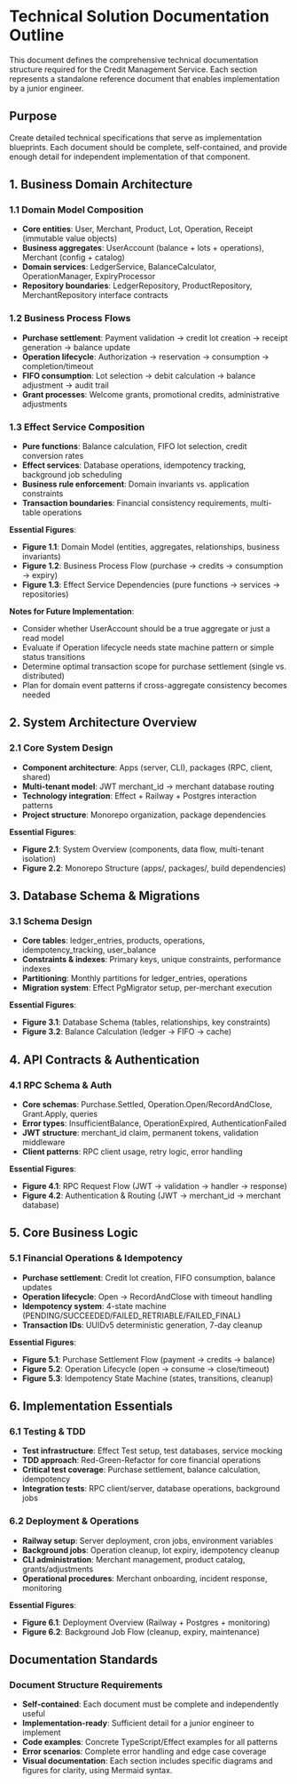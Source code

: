 # Technical Solution Documentation Outline

This document defines the comprehensive technical documentation structure required for the Credit Management Service. Each section represents a standalone reference document that enables implementation by a junior engineer.

## Purpose

Create detailed technical specifications that serve as implementation blueprints. Each document should be complete, self-contained, and provide enough detail for independent implementation of that component.

## 1. Business Domain Architecture

### 1.1 Domain Model Composition
- **Core entities**: User, Merchant, Product, Lot, Operation, Receipt (immutable value objects)
- **Business aggregates**: UserAccount (balance + lots + operations), Merchant (config + catalog)
- **Domain services**: LedgerService, BalanceCalculator, OperationManager, ExpiryProcessor
- **Repository boundaries**: LedgerRepository, ProductRepository, MerchantRepository interface contracts

### 1.2 Business Process Flows
- **Purchase settlement**: Payment validation → credit lot creation → receipt generation → balance update
- **Operation lifecycle**: Authorization → reservation → consumption → completion/timeout
- **FIFO consumption**: Lot selection → debit calculation → balance adjustment → audit trail
- **Grant processes**: Welcome grants, promotional credits, administrative adjustments

### 1.3 Effect Service Composition
- **Pure functions**: Balance calculation, FIFO lot selection, credit conversion rates
- **Effect services**: Database operations, idempotency tracking, background job scheduling
- **Business rule enforcement**: Domain invariants vs. application constraints
- **Transaction boundaries**: Financial consistency requirements, multi-table operations

**Essential Figures**:
- **Figure 1.1**: Domain Model (entities, aggregates, relationships, business invariants)
- **Figure 1.2**: Business Process Flow (purchase → credits → consumption → expiry)
- **Figure 1.3**: Effect Service Dependencies (pure functions → services → repositories)

**Notes for Future Implementation**:
- Consider whether UserAccount should be a true aggregate or just a read model
- Evaluate if Operation lifecycle needs state machine pattern or simple status transitions
- Determine optimal transaction scope for purchase settlement (single vs. distributed)
- Plan for domain event patterns if cross-aggregate consistency becomes needed

## 2. System Architecture Overview

### 2.1 Core System Design
- **Component architecture**: Apps (server, CLI), packages (RPC, client, shared)
- **Multi-tenant model**: JWT merchant_id → merchant database routing
- **Technology integration**: Effect + Railway + Postgres interaction patterns
- **Project structure**: Monorepo organization, package dependencies

**Essential Figures**:
- **Figure 2.1**: System Overview (components, data flow, multi-tenant isolation)
- **Figure 2.2**: Monorepo Structure (apps/, packages/, build dependencies)

## 3. Database Schema & Migrations

### 3.1 Schema Design
- **Core tables**: ledger_entries, products, operations, idempotency_tracking, user_balance
- **Constraints & indexes**: Primary keys, unique constraints, performance indexes
- **Partitioning**: Monthly partitions for ledger_entries, operations
- **Migration system**: Effect PgMigrator setup, per-merchant execution

**Essential Figures**:
- **Figure 3.1**: Database Schema (tables, relationships, key constraints)
- **Figure 3.2**: Balance Calculation (ledger → FIFO → cache)

## 4. API Contracts & Authentication

### 4.1 RPC Schema & Auth
- **Core schemas**: Purchase.Settled, Operation.Open/RecordAndClose, Grant.Apply, queries
- **Error types**: InsufficientBalance, OperationExpired, AuthenticationFailed
- **JWT structure**: merchant_id claim, permanent tokens, validation middleware
- **Client patterns**: RPC client usage, retry logic, error handling

**Essential Figures**:
- **Figure 4.1**: RPC Request Flow (JWT → validation → handler → response)
- **Figure 4.2**: Authentication & Routing (JWT → merchant_id → merchant database)

## 5. Core Business Logic

### 5.1 Financial Operations & Idempotency
- **Purchase settlement**: Credit lot creation, FIFO consumption, balance updates
- **Operation lifecycle**: Open → RecordAndClose with timeout handling
- **Idempotency system**: 4-state machine (PENDING/SUCCEEDED/FAILED_RETRIABLE/FAILED_FINAL)
- **Transaction IDs**: UUIDv5 deterministic generation, 7-day cleanup

**Essential Figures**:
- **Figure 5.1**: Purchase Settlement Flow (payment → credits → balance)
- **Figure 5.2**: Operation Lifecycle (open → consume → close/timeout)
- **Figure 5.3**: Idempotency State Machine (states, transitions, cleanup)

## 6. Implementation Essentials

### 6.1 Testing & TDD
- **Test infrastructure**: Effect Test setup, test databases, service mocking
- **TDD approach**: Red-Green-Refactor for core financial operations
- **Critical test coverage**: Purchase settlement, balance calculation, idempotency
- **Integration tests**: RPC client/server, database operations, background jobs

### 6.2 Deployment & Operations
- **Railway setup**: Server deployment, cron jobs, environment variables
- **Background jobs**: Operation cleanup, lot expiry, idempotency cleanup
- **CLI administration**: Merchant management, product catalog, grants/adjustments
- **Operational procedures**: Merchant onboarding, incident response, monitoring

**Essential Figures**:
- **Figure 6.1**: Deployment Overview (Railway + Postgres + monitoring)
- **Figure 6.2**: Background Job Flow (cleanup, expiry, maintenance)

## Documentation Standards

### Document Structure Requirements
- **Self-contained**: Each document must be complete and independently useful
- **Implementation-ready**: Sufficient detail for a junior engineer to implement
- **Code examples**: Concrete TypeScript/Effect examples for all patterns
- **Error scenarios**: Complete error handling and edge case coverage
- **Visual documentation**: Each section includes specific diagrams and figures for clarity, using Mermaid syntax.
